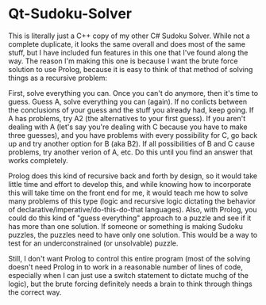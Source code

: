 # Qt-Sudoku-Solver
This is literally just a C++ copy of my other C# Sudoku Solver. While not a complete duplicate, it looks the same overall and does most of the same stuff, but I have included fun features in this one that I've found along the way.
The reason I'm making this one is because I want the brute force solution to use Prolog, because it is easy to think of that method of solving things as a recursive problem:

First, solve everything you can. Once you can't do anymore, then it's time to guess.
Guess A, solve everything you can (again). If no conlicts between the conclusions of your guess and the stuff you already had, keep going. 
If A has problems, try A2 (the alternatives to your first guess). 
If you aren't dealing with A (let's say you're dealing with C because you have to make three guesses), and you have problems with every possibility for C, go back up and try another option for B (aka B2). 
If all possibilities of B and C cause problems, try another verion of A, etc. Do this until you find an answer that works completely.

Prolog does this kind of recursive back and forth by design, so it would take little time and effort to develop this, and while knowing how to incorporate this will take time on the front end for me, 
it would teach me how to solve many problems of this type (logic and recursive logic dictating the behavior of declarative/imperative/do-this-do-that languages). 
Also, with Prolog, you could do this kind of "guess everything" approach to a puzzle and see if it has more than one solution. If someone or something is making Sudoku puzzles,
the puzzles need to have only one solution. This would be a way to test for an underconstrained (or unsolvable) puzzle.

Still, I don't want Prolog to control this entire program (most of the solving doesn't need Prolog in to work in a reasonable number of lines of code, 
especially when I can just use a switch statement to dictate muchg of the logic), but the brute forcing definitely needs a brain to think through things the correct way.
